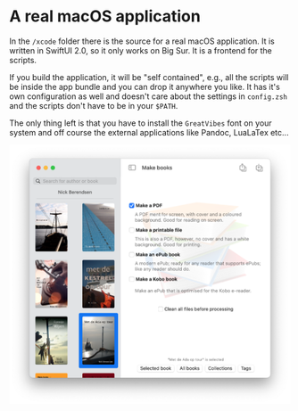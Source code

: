 # A real macOS application

In the `/xcode` folder there is the source for a real macOS application. It is written in SwiftUI 2.0, so it only works on Big Sur. It is a frontend for the scripts.

If you build the application, it will be "self contained", e.g., all the scripts will be inside the app bundle and you can drop it anywhere you like. It has it's own configuration as well and doesn't care about the settings in `config.zsh` and the scripts don't have to be in your `$PATH`.

The only thing left is that you have to install the `GreatVibes` font on your system and off course the external applications like Pandoc, LuaLaTex etc...

![](images/mac-app.png)



